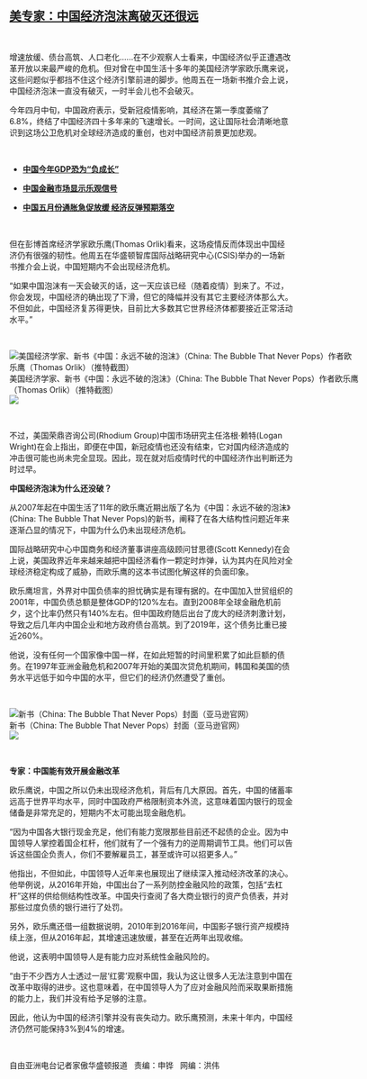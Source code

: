 <!--1593203728000-->
[美专家：中国经济泡沫离破灭还很远](https://www.rfa.org/mandarin/yataibaodao/jingmao/hc-06262020095440.html)
------

<p> </p><p>增速放缓、债台高筑、人口老化......在不少观察人士看来，中国经济似乎正遭遇改革开放以来最严峻的危机。但对曾在中国生活十多年的美国经济学家欧乐鹰来说，这些问题似乎都挡不住这个经济引擎前进的脚步。他周五在一场新书推介会上说，中国经济泡沫一直没有破灭，一时半会儿也不会破灭。</p><p>今年四月中旬，中国政府表示，受新冠疫情影响，其经济在第一季度萎缩了6.8%，终结了中国经济四十多年来的飞速增长。一时间，这让国际社会清晰地意识到这场公卫危机对全球经济造成的重创，也对中国经济前景更加悲观。</p><p> </p><ul><li><b><a class="external-link" href="http://www.rfa.org/mandarin/yataibaodao/gangtai/hcm1-06242020084402.html">中国今年GDP恐为“负成长”</a></b></li></ul><ul><li><b><a class="external-link" href="http://www.rfa.org/mandarin/Xinwen/3-06162020105755.html">中国金融市场显示乐观信号</a></b></li></ul><ul><li><b><a class="external-link" href="http://www.rfa.org/mandarin/yataibaodao/jingmao/ql-06102020064830.html">中国五月份通胀急促放缓 经济反弹预期落空</a></b></li></ul><p> </p><p>但在彭博首席经济学家欧乐鹰(Thomas Orlik)看来，这场疫情反而体现出中国经济仍有很强的韧性。他周五在华盛顿智库国际战略研究中心(CSIS)举办的一场新书推介会上说，中国短期内不会出现经济危机。</p><p>“如果中国泡沫有一天会破灭的话，这一天应该已经（随着疫情）到来了。不过，你会发现，中国经济的确出现了下滑，但它的降幅并没有其它主要经济体那么大。不但如此，中国经济复苏得更快，目前比大多数其它世界经济体都要接近正常活动水平。”</p><p> </p><p><div class="image-inline captioned" style="width:622px;"><div style="width:622px;"><img alt="美国经济学家、新书《中国：永远不破的泡沫》（China: The Bubble That Never Pops）作者欧乐鹰（Thomas Orlik）（推特截图） " src="https://www.rfa.org/mandarin/yataibaodao/jingmao/hc-06262020095440.html/hc0626b.jpg" title="美国经济学家、新书《中国：永远不破的泡沫》（China: The Bubble That Never Pops）作者欧乐鹰（Thomas Orlik）（推特截图） "/></div><div class="image-caption"><span style="width:622px;">美国经济学家、新书《中国：永远不破的泡沫》（China: The Bubble That Never Pops）作者欧乐鹰（Thomas Orlik）（推特截图） </span><span class="copyright"> </span></div><div id="zoomattribute"><a class="single_image" href="/mandarin/yataibaodao/jingmao/hc-06262020095440.html/hc0626b.jpg" title="美国经济学家、新书《中国：永远不破的泡沫》（China: The Bubble That Never Pops）作者欧乐鹰（Thomas Orlik）（推特截图） "><img src="/rfa_resources/graphics/icon-zoom.png"/></a></div></div></p><p> </p><p>不过，美国荣鼎咨询公司(Rhodium Group)中国市场研究主任洛根·赖特(Logan Wright)在会上指出，即便在中国，新冠疫情也还没有结束，它对国内经济造成的冲击很可能也尚未完全显现。因此，现在就对后疫情时代的中国经济作出判断还为时过早。</p><p><b>中国经济泡沫为什么还没破？</b></p><p>从2007年起在中国生活了11年的欧乐鹰近期出版了名为《中国：永远不破的泡沫》(China: The Bubble That Never Pops)的新书，阐释了在各大结构性问题近年来逐渐凸显的情况下，中国为什么仍未出现经济危机。</p><p>国际战略研究中心中国商务和经济董事讲座高级顾问甘思德(Scott Kennedy)在会上说，美国政界近年来越来越把中国经济看作一颗定时炸弹，认为其内在风险对全球经济稳定构成了威胁，而欧乐鹰的这本书试图化解这样的负面印象。</p><p>欧乐鹰坦言，外界对中国负债率的担忧确实是有理有据的。在中国加入世贸组织的2001年，中国负债总额是整体GDP的120%左右。直到2008年全球金融危机前夕，这个比率仍然只有140%左右。但中国政府随后出台了庞大的经济刺激计划，导致之后几年内中国企业和地方政府债台高筑。到了2019年，这个债务比重已接近260%。</p><p>他说，没有任何一个国家像中国一样，在如此短暂的时间里积累了如此巨额的债务。在1997年亚洲金融危机和2007年开始的美国次贷危机期间，韩国和美国的债务水平远低于如今中国的水平，但它们的经济仍然遭受了重创。</p><p> </p><p><div class="image-inline captioned" style="width:622px;"><div style="width:622px;"><img alt="新书（China: The Bubble That Never Pops）封面（亚马逊官网）" src="https://www.rfa.org/mandarin/yataibaodao/jingmao/hc-06262020095440.html/hc0626.jpg" title="新书（China: The Bubble That Never Pops）封面（亚马逊官网）"/></div><div class="image-caption"><span style="width:622px;">新书（China: The Bubble That Never Pops）封面（亚马逊官网）</span><span class="copyright"> </span></div><div id="zoomattribute"><a class="single_image" href="/mandarin/yataibaodao/jingmao/hc-06262020095440.html/hc0626.jpg" title="新书（China: The Bubble That Never Pops）封面（亚马逊官网）"><img src="/rfa_resources/graphics/icon-zoom.png"/></a></div></div></p><p> </p><p><b>专家：中国能有效开展金融改革</b></p><p>欧乐鹰说，中国之所以仍未出现经济危机，背后有几大原因。首先，中国的储蓄率远高于世界平均水平，同时中国政府严格限制资本外流，这意味着国内银行的现金储备是非常充足的，短期内不太可能出现金融危机。</p><p>“因为中国各大银行现金充足，他们有能力宽限那些目前还不起债的企业。因为中国领导人掌控着国企杠杆，他们就有了一个强有力的逆周期调节工具。他们可以告诉这些国企负责人，你们不要解雇员工，甚至或许可以招更多人。”</p><p>他指出，不但如此，中国领导人近年来也展现出了继续深入推动经济改革的决心。他举例说，从2016年开始，中国出台了一系列防控金融风险的政策，包括“去杠杆”这样的供给侧结构性改革。中国央行查阅了各大商业银行的资产负债表，并对那些过度负债的银行进行了处罚。</p><p>另外，欧乐鹰还借一组数据说明，2010年到2016年间，中国影子银行资产规模持续上涨，但从2016年起，其增速迅速放缓，甚至在近两年出现收缩。</p><p>他说，这表明中国领导人是有能力应对系统性金融风险的。</p><p>“由于不少西方人士透过一层‘红雾’观察中国，我认为这让很多人无法注意到中国在改革中取得的进步。这也意味着，在中国领导人为了应对金融风险而采取果断措施的能力上，我们并没有给予足够的注意。</p><p>因此，他认为中国的经济引擎并没有丧失动力。欧乐鹰预测，未来十年内，中国经济仍然可能保持3%到4%的增速。</p><p> </p><p>自由亚洲电台记者家傲华盛顿报道   责编：申铧   网编：洪伟</p>
